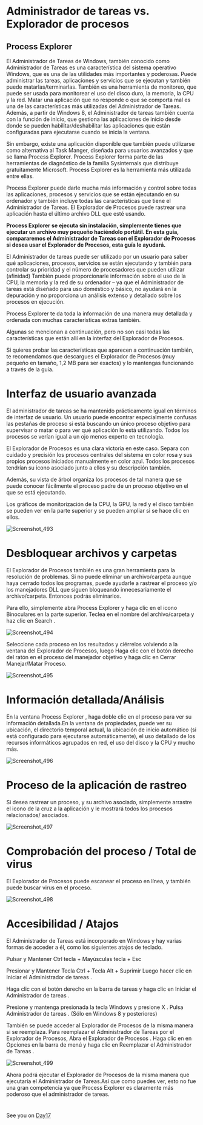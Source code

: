 
# Administrador de tareas vs. Explorador de procesos
##  Process Explorer




El Administrador de Tareas de Windows, también conocido como Administrador de Tareas es una característica del sistema operativo Windows, que es una de las utilidades más importantes y poderosas. Puede administrar las tareas, aplicaciones y servicios que se ejecutan y también puede matarlas/terminarlas. También es una herramienta de monitoreo, que puede ser usada para monitorear el uso del disco duro, la memoria, la CPU y la red. Matar una aplicación que no responde o que se comporta mal es una de las características más utilizadas del Administrador de Tareas. Además, a partir de Windows 8, el Administrador de tareas también cuenta con la función de inicio, que gestiona las aplicaciones de inicio desde donde se pueden habilitar/deshabilitar las aplicaciones que están configuradas para ejecutarse cuando se inicia la ventana.

Sin embargo, existe una aplicación disponible que también puede utilizarse como alternativa al Task Manger, diseñada para usuarios avanzados y que se llama Process Explorer. Process Explorer forma parte de las herramientas de diagnóstico de la familia Sysinternals que distribuye gratuitamente Microsoft. Process Explorer es la herramienta más utilizada entre ellas.

Process Explorer puede darle mucha más información y control sobre todas las aplicaciones, procesos y servicios que se están ejecutando en su ordenador y también incluye todas las características que tiene el Administrador de Tareas. El Explorador de Procesos puede rastrear una aplicación hasta el último archivo DLL que esté usando.

****Process Explorer se ejecuta sin instalación, simplemente tienes que ejecutar un archivo muy pequeño haciéndolo portátil. En esta guía, compararemos el Administrador de Tareas con el Explorador de Procesos si desea usar el Explorador de Procesos, esta guía le ayudará.****


El Administrador de tareas puede ser utilizado por un usuario para saber qué aplicaciones, procesos, servicios se están ejecutando y también para controlar su prioridad y el número de procesadores que pueden utilizar (afinidad) También puede proporcionarle información sobre el uso de la CPU, la memoria y la red de su ordenador – ya que el Administrador de tareas está diseñado para uso doméstico y básico, no ayudará en la depuración y no proporciona un análisis extenso y detallado sobre los procesos en ejecución.

Process Explorer te da toda la información de una manera muy detallada y ordenada con muchas características extras también. 


Algunas se mencionan a continuación, pero no son casi todas las características que están allí en la interfaz del Explorador de Procesos.

Si quieres probar las características que aparecen a continuación también, te recomendamos que descargues el Explorador de Procesos (muy pequeño en tamaño, 1,2 MB para ser exactos) y lo mantengas funcionando a través de la guía.


#
#
# Interfaz de usuario avanzada

El administrador de tareas se ha mantenido prácticamente igual en términos de interfaz de usuario. Un usuario puede encontrar especialmente confusas las pestañas de proceso si está buscando un único proceso objetivo para supervisar o matar o para ver qué aplicación lo está utilizando. Todos los procesos se verían igual a un ojo menos experto en tecnología.

El Explorador de Procesos es una clara victoria en este caso. Separa con cuidado y precisión los procesos centrales del sistema en color rosa y sus propios procesos iniciados manualmente en color azul. Todos los procesos tendrían su icono asociado junto a ellos y su descripción también.

Además, su vista de árbol organiza los procesos de tal manera que se puede conocer fácilmente el proceso padre de un proceso objetivo en el que se está ejecutando.

Los gráficos de monitorización de la CPU, la GPU, la red y el disco también se pueden ver en la parte superior y se pueden ampliar si se hace clic en ellos.

![Screenshot_493](https://user-images.githubusercontent.com/96561825/170158003-282307c8-7d25-4e64-9d55-da8320377000.png)





#
#
# Desbloquear archivos y carpetas

El Explorador de Procesos también es una gran herramienta para la resolución de problemas. Si no puede eliminar un archivo/carpeta aunque haya cerrado todos los programas, puede ayudarle a rastrear el proceso y/o los manejadores DLL que siguen bloqueando innecesariamente el archivo/carpeta. Entonces podrás eliminarlos.

Para ello, simplemente abra Process Explorer y haga clic en el icono Binoculares en la parte superior. Teclea en el nombre del archivo/carpeta y haz clic en Search .





![Screenshot_494](https://user-images.githubusercontent.com/96561825/170158032-859377c7-85f7-489d-b37b-5849e5270081.png)






Seleccione cada proceso en los resultados y ciérrelos volviendo a la ventana del Explorador de Procesos, luego Haga clic con el botón derecho del ratón en el proceso del manejador objetivo y haga clic en Cerrar Manejar/Matar Proceso.





![Screenshot_495](https://user-images.githubusercontent.com/96561825/170158075-5726e1b4-63dd-4670-93f0-9418b6aa5736.png)






#
#
# Información detallada/Análisis


En la ventana Process Explorer , haga doble clic en el proceso para ver su información detallada.En la ventana de propiedades, puede ver su ubicación, el directorio temporal actual, la ubicación de inicio automático (si está configurado para ejecutarse automáticamente), el uso detallado de los recursos informáticos agrupados en red, el uso del disco y la CPU y mucho más.






![Screenshot_496](https://user-images.githubusercontent.com/96561825/170158137-d1c2a2f4-6f6f-4897-8018-c563e97ce952.png)








#
#
# Proceso de la aplicación de rastreo

Si desea rastrear un proceso, y su archivo asociado, simplemente arrastre el icono de la cruz a la aplicación y le mostrará todos los procesos relacionados/ asociados.






![Screenshot_497](https://user-images.githubusercontent.com/96561825/170158204-fd95372f-791e-4647-b7a2-179f09493e1d.png)








#
#
# Comprobación del proceso / Total de virus

El Explorador de Procesos puede escanear el proceso en línea, y también puede buscar virus en el proceso.



![Screenshot_498](https://user-images.githubusercontent.com/96561825/170158239-c3ecee17-ab54-475b-bc30-d3a01f43d643.png)

#
#
# Accesibilidad / Atajos

El Administrador de Tareas está incorporado en Windows y hay varias formas de acceder a él, como los siguientes atajos de teclado.

Pulsar y Mantener Ctrl tecla + Mayúsculas tecla + Esc

Presionar y Mantener Tecla Ctrl + Tecla Alt + Suprimir Luego hacer clic en Iniciar el Administrador de tareas .

Haga clic con el botón derecho en la barra de tareas y haga clic en Iniciar el Administrador de tareas .

Presione y mantenga presionada la tecla Windows y presione X . Pulsa Administrador de tareas . (Sólo en Windows 8 y posteriores)

También se puede acceder al Explorador de Procesos de la misma manera si se reemplaza. Para reemplazar el Administrador de Tareas por el Explorador de Procesos, Abra el Explorador de Procesos . Haga clic en en Opciones en la barra de menú y haga clic en Reemplazar el Administrador de Tareas .



![Screenshot_499](https://user-images.githubusercontent.com/96561825/170158321-a6ee1949-86cc-4ec9-98b8-8c99402cbea2.png)



Ahora podrá ejecutar el Explorador de Procesos de la misma manera que ejecutaría el Administrador de Tareas.Así que como puedes ver, esto no fue una gran competencia ya que Process Explorer es claramente más poderoso que el administrador de tareas.












#
#
#
#




See you on [Day17](day17.md)
